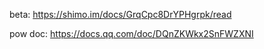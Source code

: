 beta:
https://shimo.im/docs/GrqCpc8DrYPHgrpk/read

pow doc:
https://docs.qq.com/doc/DQnZKWkx2SnFWZXNI

